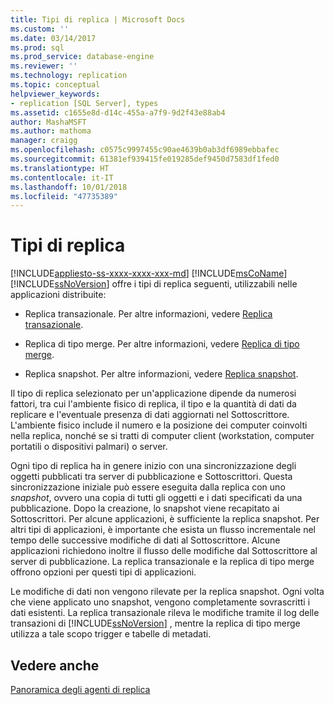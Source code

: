```yaml
---
title: Tipi di replica | Microsoft Docs
ms.custom: ''
ms.date: 03/14/2017
ms.prod: sql
ms.prod_service: database-engine
ms.reviewer: ''
ms.technology: replication
ms.topic: conceptual
helpviewer_keywords:
- replication [SQL Server], types
ms.assetid: c1655e8d-d14c-455a-a7f9-9d2f43e88ab4
author: MashaMSFT
ms.author: mathoma
manager: craigg
ms.openlocfilehash: c0575c9997455c90ae4639b0ab3df6989ebbafec
ms.sourcegitcommit: 61381ef939415fe019285def9450d7583df1fed0
ms.translationtype: HT
ms.contentlocale: it-IT
ms.lasthandoff: 10/01/2018
ms.locfileid: "47735389"
---
```

# <a name="types-of-replication"></a>Tipi di replica
[!INCLUDE[appliesto-ss-xxxx-xxxx-xxx-md](../../includes/appliesto-ss-xxxx-xxxx-xxx-md.md)]
  [!INCLUDE[msCoName](../../includes/msconame-md.md)] [!INCLUDE[ssNoVersion](../../includes/ssnoversion-md.md)] offre i tipi di replica seguenti, utilizzabili nelle applicazioni distribuite:  
  
-   Replica transazionale. Per altre informazioni, vedere [Replica transazionale](../../relational-databases/replication/transactional/transactional-replication.md).  
  
-   Replica di tipo merge. Per altre informazioni, vedere [Replica di tipo merge](../../relational-databases/replication/merge/merge-replication.md).  
  
-   Replica snapshot. Per altre informazioni, vedere [Replica snapshot](../../relational-databases/replication/snapshot-replication.md).  
  
 Il tipo di replica selezionato per un'applicazione dipende da numerosi fattori, tra cui l'ambiente fisico di replica, il tipo e la quantità di dati da replicare e l'eventuale presenza di dati aggiornati nel Sottoscrittore. L'ambiente fisico include il numero e la posizione dei computer coinvolti nella replica, nonché se si tratti di computer client (workstation, computer portatili o dispositivi palmari) o server.  
  
 Ogni tipo di replica ha in genere inizio con una sincronizzazione degli oggetti pubblicati tra server di pubblicazione e Sottoscrittori. Questa sincronizzazione iniziale può essere eseguita dalla replica con uno *snapshot*, ovvero una copia di tutti gli oggetti e i dati specificati da una pubblicazione. Dopo la creazione, lo snapshot viene recapitato ai Sottoscrittori. Per alcune applicazioni, è sufficiente la replica snapshot. Per altri tipi di applicazioni, è importante che esista un flusso incrementale nel tempo delle successive modifiche di dati al Sottoscrittore. Alcune applicazioni richiedono inoltre il flusso delle modifiche dal Sottoscrittore al server di pubblicazione. La replica transazionale e la replica di tipo merge offrono opzioni per questi tipi di applicazioni.  
  
 Le modifiche di dati non vengono rilevate per la replica snapshot. Ogni volta che viene applicato uno snapshot, vengono completamente sovrascritti i dati esistenti. La replica transazionale rileva le modifiche tramite il log delle transazioni di [!INCLUDE[ssNoVersion](../../includes/ssnoversion-md.md)] , mentre la replica di tipo merge utilizza a tale scopo trigger e tabelle di metadati.  
  
## <a name="see-also"></a>Vedere anche  
 [Panoramica degli agenti di replica](../../relational-databases/replication/agents/replication-agents-overview.md)  
  
  
